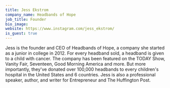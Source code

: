 ```yaml
---
title: Jess Ekstrom
company_name: Headbands of Hope
job_title: Founder
bio_image:
website: https://www.instagram.com/jess_ekstrom/
is_guest: true
---
```


Jess is the founder and CEO of Headbands of Hope, a company she started as a junior in college in 2012. For every headband sold, a headband is given to a child with cancer. The company has been featured on the TODAY Show, Vanity Fair, Seventeen, Good Morning America and more. But more importantly, they've donated over 100,000 headbands to every children's hospital in the United States and 6 countries. Jess is also a professional speaker, author, and writer for Entrepreneur and The Huffington Post.
